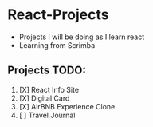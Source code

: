 # React-Projects
- Projects I will be doing as I learn react
- Learning from Scrimba 

## Projects TODO:
1. [X] React Info Site
2. [X] Digital Card 
3. [X] AirBNB Experience Clone
4. [ ] Travel Journal

